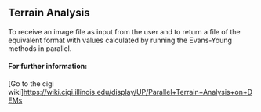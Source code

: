 ## Terrain Analysis

To receive an image file as input from the user and to return a file of the equivalent format with values calculated by running the Evans-Young methods in parallel.

#### For further information:
[Go to the cigi wiki]https://wiki.cigi.illinois.edu/display/UP/Parallel+Terrain+Analysis+on+DEMs
